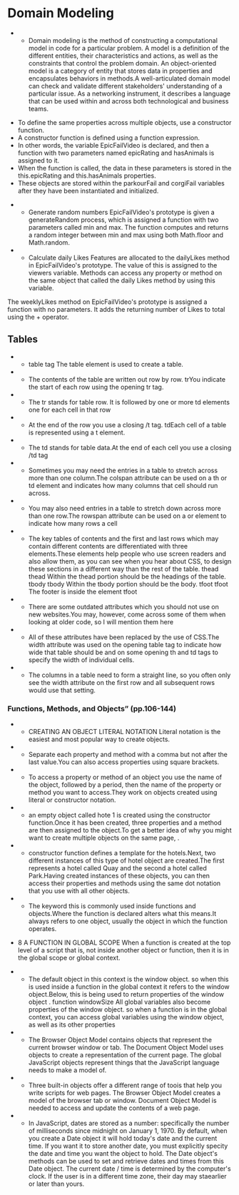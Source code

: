 # Domain Modeling

* * Domain modeling is the method of constructing a computational model in code for a particular problem. A model is a definition of the different entities, their characteristics and actions, as well as the constraints that control the problem domain. An object-oriented model is a category of entity that stores data in properties and encapsulates behaviors in methods.A well-articulated domain model can check and validate different stakeholders' understanding of a particular issue. As a networking instrument, it describes a language that can be used within and across both technological and business teams.

- To define the same properties across multiple objects, use a constructor function.
- A constructor function is defined using a function expression.
- In other words, the variable EpicFailVideo is declared, and then a function with two parameters named epicRating and hasAnimals is assigned to it.
- When the function is called, the data in these parameters is stored in the this.epicRating and this.hasAnimals properties.
- These objects are stored within the parkourFail and corgiFail variables after they have been instantiated and initialized.


* * Generate random numbers
EpicFailVideo's prototype is given a generateRandom process, which is assigned a function with two parameters called min and max. The function computes and returns a random integer between min and max using both Math.floor and Math.random.

* * Calculate daily Likes
Features are allocated to the dailyLikes method in EpicFailVideo's prototype. The value of this is assigned to the viewers variable. Methods can access any property or method on the same object that called the daily Likes method by using this variable.


The weeklyLikes method on EpicFailVideo's prototype is assigned a function with no parameters. It adds the returning number of Likes to total using the + operator.

## Tables
* * table tag The table element is used to create a table.
* * The contents of the table are written out row by row. trYou indicate the start of each row using the opening tr tag.

* * The tr stands for table row. It is followed by one or more  td elements one for each cell  in that row

* * At the end of the row you use a closing /t tag. tdEach cell of a table is represented using a t element.
* * The td stands for table data.At the end of each cell you use a closing /td tag


* * Sometimes you may need the entries in a table to stretch across more than one column.The colspan attribute can be used on a th or td element and indicates how many columns that cell should run across.

* * You may also need entries in a table to stretch down across more than one row.The rowspan attribute can be used on a or element to indicate how many rows a cell
* * The key tables of contents and the first and last rows which may contain different contents are differentiated with three elements.These elements help people who use screen readers and also allow them, as you can see when you hear about CSS, to design these sections in a different way than the rest of the table. thead thead Within the thead portion should be the headings of the table. tbody tbody Within the tbody portion should be the body. tfoot tfoot The footer is inside the element tfoot

* * There are some outdated attributes which you should not use on new websites.You may, however, come across some of them when looking at older code, so I will mention them here

* * All of these attributes have  been replaced by the use of CSS.The width attribute was used on the opening table tag to indicate how wide that table should be and on some opening th and td tags to specify the width of individual cells.
* * The columns in a table need to form a straight line, so you often only see the width attribute on the first row and all subsequent rows would use that setting.


### Functions, Methods, and Objects” (pp.106-144)
* * CREATING AN OBJECT LITERAL NOTATION Literal notation is the easiest and most popular way to create objects.
* * Separate each property and method with a comma but not after the last value.You can also access properties using square brackets.
* * To access a property or method of an object you use the name of the object, followed by a period, then the name of the property or method you want to access.They work on objects created using literal or constructor notation.
* * an empty object called hote 1 is created using the constructor function.Once it has been created, three properties and a method are then assigned to the object.To get a better idea of why you might want to create multiple objects on the same page, .
* * constructor function defines a template for the hotels.Next, two different instances of this type of hotel object are created.The first represents a hotel called Quay and the second a hotel called Park.Having created instances of these objects, you can then access their properties and methods using the same dot notation that you use with all other objects.


* * The keyword this is commonly used inside functions and objects.Where the function is declared alters what this means.It always refers to one object, usually the object in which the function operates.
* 8 A FUNCTION IN GLOBAL SCOPE  When a function is created at the top level of a script that is, not inside another object or function, then it is in the global scope or global context.
* * The default object in this context is the window object. so when this is used inside a function in the global context it refers to the window object.Below, this is being used to return properties of the  window object . function windowSize All global variables also become properties of the window object. so when a function is in the global context, you can access global variables using the window object, as well as its other properties

* * The Browser Object Model contains  objects that represent the current  browser window or tab. The Document Object Model uses  objects to create a representation of the current page. The global JavaScript objects  represent things that the JavaScript language needs to make a model of.
* * Three built-in objects offer a different range of toois that help you write scripts for web pages. The Browser Object Model creates a model of the browser tab or window. Document Object Model is needed to access and update the contents of a web page.
* * In JavaScript, dates are stored as a number: specifically the number of milliseconds since midnight on January 1, 1970. By default, when you create a Date object it will hold today's date and the current time. If you want it to store another date, you must explicitly specity the date and time you want the object to hold. The Date object's methods can be used to set and retrieve dates and times from this Date object. The current date / time is determined by the computer's clock. If the user is in a different time zone, their day may staearlier or later than yours.